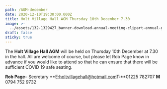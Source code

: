```yaml
---
path: /AGM-december
date: 2020-12-10T19:30:00.000Z
title: Holt Village Hall AGM Thursday 10th December 7.30
image: >-
  ../assets/132-1329427_banner-download-annual-meeting-clipart-annual-general-meeting.png
draft: false
sticky: true
---
```

The **Holt Village Hall AGM** will be held on Thursday 10th December at 7.30 in the hall.  All are welcome of course, but please let Rob Page know in advance if you would like to attend so that he can ensure that there will  be sufficient COVID 19 safe seating.

**Rob Page**– Secretary **E:[holtvillagehall@hotmail.com](mailto:holtvillagehall@hotmail.com)T:**01225 782707 **M** 0794 752 9732